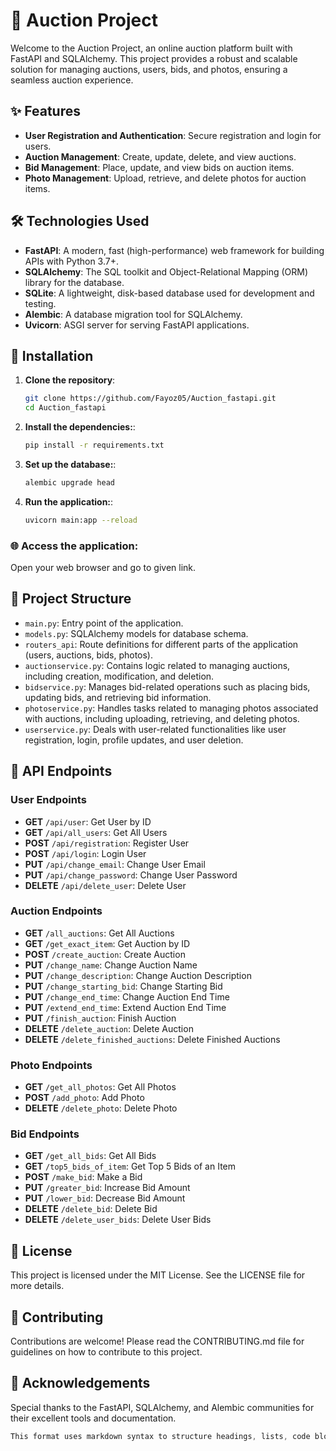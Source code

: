 # 🌟 Auction Project

Welcome to the Auction Project, an online auction platform built with FastAPI and SQLAlchemy. This project provides a robust and scalable solution for managing auctions, users, bids, and photos, ensuring a seamless auction experience.

## ✨ Features

- **User Registration and Authentication**: Secure registration and login for users.
- **Auction Management**: Create, update, delete, and view auctions.
- **Bid Management**: Place, update, and view bids on auction items.
- **Photo Management**: Upload, retrieve, and delete photos for auction items.

## 🛠 Technologies Used

- **FastAPI**: A modern, fast (high-performance) web framework for building APIs with Python 3.7+.
- **SQLAlchemy**: The SQL toolkit and Object-Relational Mapping (ORM) library for the database.
- **SQLite**: A lightweight, disk-based database used for development and testing.
- **Alembic**: A database migration tool for SQLAlchemy.
- **Uvicorn**: ASGI server for serving FastAPI applications.

## 🚀 Installation

1. **Clone the repository**:

   ```bash
   git clone https://github.com/Fayoz05/Auction_fastapi.git
   cd Auction_fastapi

2. **Install the dependencies:**:

   ```bash
   pip install -r requirements.txt

3. **Set up the database:**:

   ```bash
   alembic upgrade head

4. **Run the application:**:

   ```bash
   uvicorn main:app --reload

### 🌐 Access the application:
Open your web browser and go to given link.

## 📂 Project Structure

- `main.py`: Entry point of the application.
- `models.py`: SQLAlchemy models for database schema.
- `routers_api`: Route definitions for different parts of the application (users, auctions, bids, photos).
- `auctionservice.py`: Contains logic related to managing auctions, including creation, modification, and deletion.
- `bidservice.py`: Manages bid-related operations such as placing bids, updating bids, and retrieving bid information.
- `photoservice.py`: Handles tasks related to managing photos associated with auctions, including uploading, retrieving, and deleting photos.
- `userservice.py`: Deals with user-related functionalities like user registration, login, profile updates, and user deletion.


## 🚪 API Endpoints

### User Endpoints
- **GET** `/api/user`: Get User by ID
- **GET** `/api/all_users`: Get All Users
- **POST** `/api/registration`: Register User
- **POST** `/api/login`: Login User
- **PUT** `/api/change_email`: Change User Email
- **PUT** `/api/change_password`: Change User Password
- **DELETE** `/api/delete_user`: Delete User

### Auction Endpoints
- **GET** `/all_auctions`: Get All Auctions
- **GET** `/get_exact_item`: Get Auction by ID
- **POST** `/create_auction`: Create Auction
- **PUT** `/change_name`: Change Auction Name
- **PUT** `/change_description`: Change Auction Description
- **PUT** `/change_starting_bid`: Change Starting Bid
- **PUT** `/change_end_time`: Change Auction End Time
- **PUT** `/extend_end_time`: Extend Auction End Time
- **PUT** `/finish_auction`: Finish Auction
- **DELETE** `/delete_auction`: Delete Auction
- **DELETE** `/delete_finished_auctions`: Delete Finished Auctions

### Photo Endpoints
- **GET** `/get_all_photos`: Get All Photos
- **POST** `/add_photo`: Add Photo
- **DELETE** `/delete_photo`: Delete Photo

### Bid Endpoints
- **GET** `/get_all_bids`: Get All Bids
- **GET** `/top5_bids_of_item`: Get Top 5 Bids of an Item
- **POST** `/make_bid`: Make a Bid
- **PUT** `/greater_bid`: Increase Bid Amount
- **PUT** `/lower_bid`: Decrease Bid Amount
- **DELETE** `/delete_bid`: Delete Bid
- **DELETE** `/delete_user_bids`: Delete User Bids

## 📜 License
This project is licensed under the MIT License. See the LICENSE file for more details.

## 🤝 Contributing
Contributions are welcome! Please read the CONTRIBUTING.md file for guidelines on how to contribute to this project.

## 🙌 Acknowledgements
Special thanks to the FastAPI, SQLAlchemy, and Alembic communities for their excellent tools and documentation.

   ```css
  This format uses markdown syntax to structure headings, lists, code blocks, and inline code, suitable for a standard README.md file. Adjust the paths, URLs,

